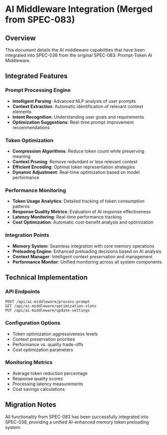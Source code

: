 # AI Middleware Integration (Merged from SPEC-083)

## Overview
This document details the AI middleware capabilities that have been integrated into SPEC-038 from the original SPEC-083: Prompt-Token AI Middleware.

## Integrated Features

### Prompt Processing Engine
- **Intelligent Parsing**: Advanced NLP analysis of user prompts
- **Context Extraction**: Automatic identification of relevant context elements
- **Intent Recognition**: Understanding user goals and requirements
- **Optimization Suggestions**: Real-time prompt improvement recommendations

### Token Optimization
- **Compression Algorithms**: Reduce token count while preserving meaning
- **Context Pruning**: Remove redundant or less relevant context
- **Efficient Encoding**: Optimal token representation strategies
- **Dynamic Adjustment**: Real-time optimization based on model performance

### Performance Monitoring
- **Token Usage Analytics**: Detailed tracking of token consumption patterns
- **Response Quality Metrics**: Evaluation of AI response effectiveness
- **Latency Monitoring**: Real-time performance tracking
- **Cost Optimization**: Automatic cost-benefit analysis and optimization

### Integration Points
- **Memory System**: Seamless integration with core memory operations
- **Preloading Engine**: Enhanced preloading decisions based on AI analysis
- **Context Manager**: Intelligent context preservation and management
- **Performance Monitor**: Unified monitoring across all system components

## Technical Implementation

### API Endpoints
```
POST /api/ai-middleware/process-prompt
GET /api/ai-middleware/optimization-stats
PUT /api/ai-middleware/update-settings
```

### Configuration Options
- Token optimization aggressiveness levels
- Context preservation priorities
- Performance vs. quality trade-offs
- Cost optimization parameters

### Monitoring Metrics
- Average token reduction percentage
- Response quality scores
- Processing latency measurements
- Cost savings calculations

## Migration Notes
All functionality from SPEC-083 has been successfully integrated into SPEC-038, providing a unified AI-enhanced memory token preloading system.
